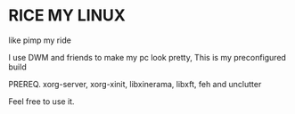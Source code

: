 # RICE MY LINUX
like pimp my ride

I use DWM and friends to make my pc look pretty, This is my preconfigured build

PREREQ. xorg-server, xorg-xinit, libxinerama, libxft, feh and unclutter


Feel free to use it.
